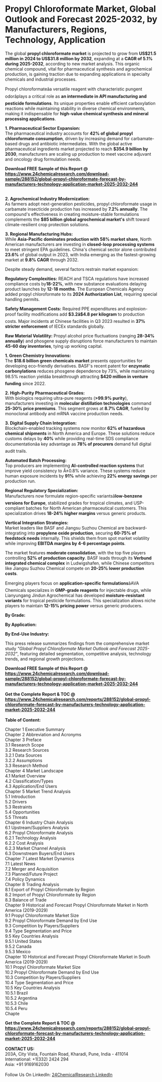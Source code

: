 <h1>Propyl Chloroformate Market, Global Outlook and Forecast 2025-2032, by Manufacturers, Regions, Technology, Application</h1><p>The global <strong>propyl chloroformate market</strong> is projected to grow from <strong>US$21.5 million in 2024 to US$31.8 million by 2032</strong>, expanding at a <strong>CAGR of 5.1% during 2025-2032</strong>, according to new market analysis. This organic chemical compound, vital for pharmaceutical synthesis and agrochemical production, is gaining traction due to expanding applications in specialty chemicals and industrial processes.</p><p>Propyl chloroformateâa versatile reagent with characteristic pungent odorâplays a critical role as <strong>an intermediate in API manufacturing and pesticide formulations</strong>. Its unique properties enable efficient carboxylation reactions while maintaining stability in diverse chemical environments, making it indispensable for <strong>high-value chemical synthesis and mineral processing applications</strong>.</p><p><strong>1. Pharmaceutical Sector Expansion:</strong><br>
The pharmaceutical industry accounts for <strong>42% of global propyl chloroformate consumption</strong>, driven by increasing demand for carbamate-based drugs and antibiotic intermediates. With the global active pharmaceutical ingredients market projected to reach <strong>$354.9 billion by 2030</strong>, manufacturers are scaling up production to meet vaccine adjuvant and oncology drug formulation needs.</p><div><b>Download FREE Sample of this Report @ 
            <a href="https://www.24chemicalresearch.com/download-sample/288152/global-propyl-chloroformate-forecast-by-manufacturers-technology-application-market-2025-2032-244">
            https://www.24chemicalresearch.com/download-sample/288152/global-propyl-chloroformate-forecast-by-manufacturers-technology-application-market-2025-2032-244</a></b></div><br><p><strong>2. Agrochemical Industry Modernization:</strong><br>
As farmers adopt next-generation pesticides, propyl chloroformate usage in carbamate insecticide production has increased by <strong>7.2% annually</strong>. The compound's effectiveness in creating moisture-stable formulations complements the <strong>$85 billion global agrochemical market's</strong> shift toward climate-resilient crop protection solutions.</p><p><strong>3. Regional Manufacturing Hubs:</strong><br>
While <strong>Asia-Pacific dominates production with 58% market share</strong>, North American manufacturers are investing in <strong>closed-loop processing systems</strong> to meet stringent EPA guidelines. China's chemical sector alone contributed <strong>23.6%</strong> of global output in 2023, with India emerging as the fastest-growing market at <strong>9.8% CAGR</strong> through 2032.</p><p>Despite steady demand, several factors restrain market expansion:</p><p><strong>Regulatory Complexities:</strong> REACH and TSCA regulations have increased compliance costs by<b>18-22%</b>, with new substance evaluations delaying product launches by <strong>12-18 months</strong>. The European Chemicals Agency added propyl chloroformate to its <strong>2024 Authorization List</strong>, requiring special handling permits.</p><p><strong>Safety Management Costs:</strong> Required PPE expenditures and explosion-proof facility modifications add <strong>$3.2â$4.8 per kilogram</strong> to production costs. Major incidents at Chinese facilities in Q3 2023 resulted in <strong>37% stricter enforcement</strong> of IECEx standards globally.</p><p><strong>Raw Material Volatility:</strong> Propyl alcohol price fluctuations (ranging <strong>28-34% annually</strong>) and phosgene supply disruptions force manufacturers to maintain <strong>45-60 day inventories</strong>, tying up working capital.</p><p><strong>1. Green Chemistry Innovations:</strong><br>
The <strong>$18.6 billion green chemicals market</strong> presents opportunities for developing eco-friendly derivatives. BASF's recent patent for <strong>enzymatic carbonylations</strong> reduces phosgene dependence by 73%, while maintaining 98.5% reaction yieldâa breakthrough attracting <strong>$420 million in venture funding</strong> since 2022.</p><p><strong>2. High-Purity Pharmaceutical Grades:</strong><br>
With biologics requiring ultra-pure reagents (<strong>&gt;99.9% purity</strong>), manufacturers investing in <strong>molecular distillation technologies</strong> command <strong>25-30% price premiums</strong>. This segment grows at <strong>8.7% CAGR</strong>, fueled by monoclonal antibody and mRNA vaccine production needs.</p><p><strong>3. Digital Supply Chain Integration:</strong><br>
Blockchain-enabled tracking systems now monitor <strong>62% of hazardous chemical shipments</strong> in North America and Europe. These solutions reduce customs delays by <strong>40%</strong> while providing real-time SDS compliance documentationâa key advantage as <strong>78% of procurers</strong> demand full digital audit trails.</p><p><strong>Automated Batch Processing:</strong><br>
	Top producers are implementing <strong>AI-controlled reaction systems</strong> that improve yield consistency to Â±0.8% variance. These systems reduce human exposure incidents by <strong>91%</strong> while achieving <strong>22% energy savings</strong> per production run.</p><p><strong>Regional Regulatory Specialization:</strong><br>
	Manufacturers now formulate region-specific variantsâ<strong>low-benzene versions for Europe</strong>, stabilized grades for tropical climates, and USP-compliant batches for North American pharmaceutical customers. This specialization drives <strong>18-24% higher margins</strong> versus generic products.</p><p><strong>Vertical Integration Strategies:</strong><br>
	Market leaders like BASF and Jiangsu Suzhou Chemical are backward-integrating into <strong>propylene oxide production</strong>, securing <strong>60-75% of feedstock needs</strong> internally. This shields them from spot market volatility while improving <strong>EBITDA margins by 4-6 percentage points</strong>.</p><p>The market features <strong>moderate consolidation</strong>, with the top five players controlling <strong>52% of production capacity</strong>. BASF leads through its <strong>Verbund integrated chemical complex</strong> in Ludwigshafen, while Chinese competitors like Jiangsu Suzhou Chemical compete on <strong>20-25% lower production costs</strong>.</p><p>Emerging players focus on <strong>application-specific formulations</strong>âAVA Chemicals specializes in <strong>GMP-grade reagents</strong> for injectable drugs, while Lianyungang Jindun Agrochemical has developed <strong>moisture-resistant variants</strong> for tropical pesticide formulations. This specialization allows niche players to maintain <strong>12-15% pricing power</strong> versus generic producers.</p><p><strong>By Grade:</strong></p><p><strong>By Application:</strong></p><p><strong>By End-Use Industry:</strong></p><p>This press release summarizes findings from the comprehensive market study <em>"Global Propyl Chloroformate Market Outlook and Forecast 2025-2032"</em>, featuring detailed segmentation, competitive analysis, technology trends, and regional growth projections.</p><div><b>Download FREE Sample of this Report @ 
            <a href="https://www.24chemicalresearch.com/download-sample/288152/global-propyl-chloroformate-forecast-by-manufacturers-technology-application-market-2025-2032-244">
            https://www.24chemicalresearch.com/download-sample/288152/global-propyl-chloroformate-forecast-by-manufacturers-technology-application-market-2025-2032-244</a></b></div><br><div><b>Get the Complete Report & TOC @ 
            <a href="https://www.24chemicalresearch.com/reports/288152/global-propyl-chloroformate-forecast-by-manufacturers-technology-application-market-2025-2032-244">
            https://www.24chemicalresearch.com/reports/288152/global-propyl-chloroformate-forecast-by-manufacturers-technology-application-market-2025-2032-244</a></b></div><br>
            <b>Table of Content:</b><p>Chapter 1 Executive Summary<br />
Chapter 2 Abbreviation and Acronyms<br />
Chapter 3 Preface<br />
3.1 Research Scope<br />
3.2 Research Sources<br />
3.2.1 Data Sources<br />
3.2.2 Assumptions<br />
3.3 Research Method<br />
Chapter 4 Market Landscape<br />
4.1 Market Overview<br />
4.2 Classification/Types<br />
4.3 Application/End Users<br />
Chapter 5 Market Trend Analysis<br />
5.1 Introduction<br />
5.2 Drivers<br />
5.3 Restraints<br />
5.4 Opportunities<br />
5.5 Threats<br />
Chapter 6 Industry Chain Analysis<br />
6.1 Upstream/Suppliers Analysis<br />
6.2 Propyl Chloroformate Analysis<br />
6.2.1 Technology Analysis<br />
6.2.2 Cost Analysis<br />
6.2.3 Market Channel Analysis<br />
6.3 Downstream Buyers/End Users<br />
Chapter 7 Latest Market Dynamics<br />
7.1 Latest News<br />
7.2 Merger and Acquisition<br />
7.3 Planned/Future Project<br />
7.4 Policy Dynamics<br />
Chapter 8 Trading Analysis<br />
8.1 Export of Propyl Chloroformate by Region<br />
8.2 Import of Propyl Chloroformate by Region<br />
8.3 Balance of Trade<br />
Chapter 9 Historical and Forecast Propyl Chloroformate Market in North America (2019-2029)<br />
9.1 Propyl Chloroformate Market Size<br />
9.2 Propyl Chloroformate Demand by End Use<br />
9.3 Competition by Players/Suppliers<br />
9.4 Type Segmentation and Price<br />
9.5 Key Countries Analysis<br />
9.5.1 United States<br />
9.5.2 Canada<br />
9.5.3 Mexico<br />
Chapter 10 Historical and Forecast Propyl Chloroformate Market in South America (2019-2029)<br />
10.1 Propyl Chloroformate Market Size<br />
10.2 Propyl Chloroformate Demand by End Use<br />
10.3 Competition by Players/Suppliers<br />
10.4 Type Segmentation and Price<br />
10.5 Key Countries Analysis<br />
10.5.1 Brazil<br />
10.5.2 Argentina<br />
10.5.3 Chile<br />
10.5.4 Peru<br />
Chapte</p><div><b>Get the Complete Report & TOC @ 
            <a href="https://www.24chemicalresearch.com/reports/288152/global-propyl-chloroformate-forecast-by-manufacturers-technology-application-market-2025-2032-244">
            https://www.24chemicalresearch.com/reports/288152/global-propyl-chloroformate-forecast-by-manufacturers-technology-application-market-2025-2032-244</a></b></div><br><b>CONTACT US:</b><br>
            203A, City Vista, Fountain Road, Kharadi, Pune, India - 411014<br>
            International: +1(332) 2424 294<br>
            Asia: +91 9169162030 <br><br>
            Follow Us On LinkedIn: <a href="https://www.linkedin.com/company/24chemicalresearch/">24ChemicalResearch LinkedIn</a>